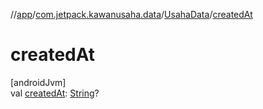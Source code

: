 //[app](../../../index.md)/[com.jetpack.kawanusaha.data](../index.md)/[UsahaData](index.md)/[createdAt](created-at.md)

# createdAt

[androidJvm]\
val [createdAt](created-at.md): [String](https://kotlinlang.org/api/latest/jvm/stdlib/kotlin/-string/index.html)?

